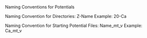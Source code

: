 Naming Conventions for Potentials

Naming Convention for Directories: Z-Name
Example: 20-Ca

Naming Convention for Starting Potential Files: Name_mt_v
Example: Ca_mt_v
